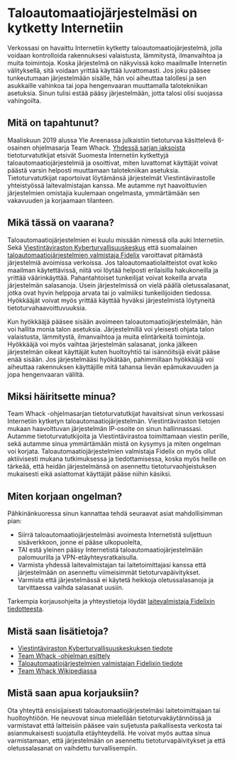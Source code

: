 # Taloautomaatiojärjestelmäsi on kytketty Internetiin

Verkossasi on havaittu Internetiin kytketty taloautomaatiojärjestelmä, jolla voidaan kontrolloida rakennuksesi valaistusta, lämmitystä, ilmanvaihtoa ja muita toimintoja. Koska järjestelmä on näkyvissä koko maailmalle Internetin välityksellä, sitä voidaan yrittää käyttää luvattomasti. Jos joku pääsee tunkeutumaan järjestelmään sisälle, hän voi aiheuttaa talollesi ja sen asukkaille vahinkoa tai jopa hengenvaaran muuttamalla talotekniikan asetuksia. Sinun tulisi estää pääsy järjestelmään, jotta talosi olisi suojassa vahingoilta. 

## Mitä on tapahtunut?

Maaliskuun 2019 alussa Yle Areenassa julkaistiin tietoturvaa käsittelevä 6-osainen ohjelmasarja Team Whack. [Yhdessä sarjan jaksoista](https://areena.yle.fi/1-4664683) tietoturvatutkijat etsivät Suomesta Internetiin kytkettyjä taloautomaatiojärjestelmiä ja osoittivat, miten luvattomat käyttäjät voivat päästä varsin helposti muuttamaan talotekniikan asetuksia. Tietoturvatutkijat raportoivat löytämänsä järjestelmät Viestintävirastolle yhteistyössä laitevalmistajan kanssa. Me autamme nyt haavoittuvien järjestelmien omistajia kuulemaan ongelmasta, ymmärtämään sen vakavuuden ja korjaamaan tilanteen.

## Mikä tässä on vaarana?

Taloautomaatiojärjestelmien ei kuulu missään nimessä olla auki Internetiin. Sekä [Viestintäviraston Kyberturvallisuuskeskus](https://www.kyberturvallisuuskeskus.fi/fi/ajankohtaista/kuka-sammutti-valot-puutteellinen-rakennusautomaatiolaitteiden-suojaus-verkossa) että suomalainen [taloautomaatiojärjestelmien valmistaja Fidelix](https://www.fidelix.fi/fidelix-mukana-team-whack-kaikki-on-hakkeroitavissa-ohjelmasarjassa/) varoittavat pitämästä järjestelmiä avoimissa verkoissa. Jos taloautomaatiolaitteistot ovat koko maailman käytettävissä, niitä voi löytää helposti erilaisilla hakukoneilla ja yrittää väärinkäyttää. Pahantahtoiset tunkeilijat voivat kokeilla arvata järjestelmän salasanoja. Usein järjestelmissä on vielä päällä oletussalasanat, jotka ovat hyvin helppoja arvata tai jo valmiiksi tunkeilijoiden tiedossa. Hyökkääjät voivat myös yrittää käyttää hyväksi järjestelmistä löytyneitä tietoturvahaavoittuvuuksia. 

Kun hyökkääjä pääsee sisään avoimeen taloautomaatiojärjestelmään, hän voi hallita monia talon asetuksia. Järjestelmillä voi yleisesti ohjata talon valaistusta, lämmitystä, ilmanvaihtoa ja muita elintärkeitä toimintoja. Hyökkääjä voi myös vaihtaa järjestelmän salasanat, jonka jälkeen järjestelmän oikeat käyttäjät kuten huoltoyhtiö tai isännöitsijä eivät pääse enää sisään. Jos järjestelmääsi hyökätään, pahimmillaan hyökkääjä voi aiheuttaa rakennuksen käyttäjille mitä tahansa lievän epämukavuuden ja jopa hengenvaaran väliltä. 

## Miksi häiritsette minua?

Team Whack -ohjelmasarjan tietoturvatutkijat havaitsivat sinun verkossasi Internetiin kytketyn taloautomaatiojärjestelmän. Viestintäviraston tietojen mukaan haavoittuvan järjestelmän IP-osoite on sinun hallinnassasi. Autamme tietoturvatutkijoita ja Viestintävirastoa toimittamaan viestin perille, sekä autamme sinua ymmärtämään mistä on kysymys ja miten ongelman voi korjata. Taloautomaatiojärjestelmien valmistaja Fidelix on myös ollut aktiivisesti mukana tutkimuksessa ja tiedottamisessa, koska myös heille on tärkeää, että heidän järjestelmänsä on asennettu tietoturvaohjeistuksen mukaisesti eikä asiattomat käyttäjät pääse niihin käsiksi.

## Miten korjaan ongelman?

Pähkinänkuoressa sinun kannattaa tehdä seuraavat asiat mahdollisimman pian: 

* Siirrä taloautomaatiojärjestelmäsi avoimesta Internetistä suljettuun sisäverkkoon, jonne ei pääse ulkopuolelta, 
* TAI estä yleinen pääsy Internetistä taloautomaatiojärjestelmään palomuurilla ja VPN-etäyhteysratkaisulla.
* Varmista yhdessä laitevalmistajan tai laitetoimittajasi kanssa että järjestelmään on asennettu viimeisimmät tietoturvapäivitykset. 
* Varmista että järjestelmässä ei käytetä heikkoja oletussalasanoja ja tarvittaessa vaihda salasanat uusiin.

Tarkempia korjausohjeita ja yhteystietoja löydät [laitevalmistaja Fidelixin tiedotteesta](https://www.fidelix.fi/fidelix-mukana-team-whack-kaikki-on-hakkeroitavissa-ohjelmasarjassa/).

## Mistä saan lisätietoja?

* [Viestintäviraston Kyberturvallisuuskeskuksen tiedote](https://www.kyberturvallisuuskeskus.fi/fi/ajankohtaista/kuka-sammutti-valot-puutteellinen-rakennusautomaatiolaitteiden-suojaus-verkossa)
* [Team Whack -ohjelman esittely](https://yle.fi/aihe/artikkeli/2019/03/04/ammattihakkerit-paljastavat-suomalaisten-tietoturva-on-heikoissa-kantimissa)
* [Taloautomaatiojärjestelmien valmistajan Fidelixin tiedote](https://www.fidelix.fi/fidelix-mukana-team-whack-kaikki-on-hakkeroitavissa-ohjelmasarjassa/)
* [Team Whack Wikipediassa](https://fi.wikipedia.org/wiki/Team_Whack)

## Mistä saan apua korjauksiin?

Ota yhteyttä ensisijaisesti taloautomaatiojärjestelmäsi laitetoimittajaan tai huoltoyhtiöön. He neuvovat sinua mielellään tietoturvakäytännöissä ja varmistavat että laitteisiin pääsee vain suljetusta paikallisesta verkosta tai asianmukaisesti suojatulla etäyhteydellä. He voivat myös auttaa sinua varmistamaan, että järjestelmään on asennettu tietoturvapäivitykset ja että oletussalasanat on vaihdettu turvallisempiin.


